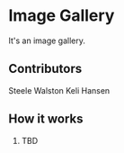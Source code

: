 Image Gallery
===

It's an image gallery.

## Contributors
Steele Walston
Keli Hansen

## How it works
1. TBD